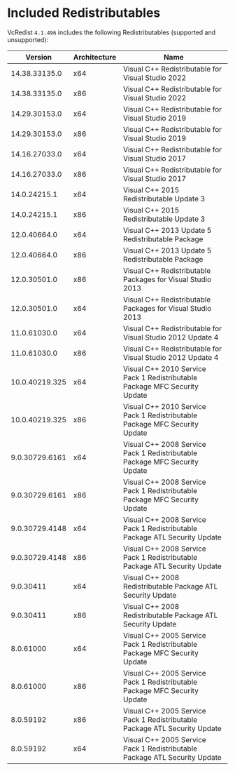 ﻿# Included Redistributables

VcRedist `4.1.496` includes the following Redistributables (supported and unsupported):

| Version        | Architecture | Name                                                                       |
| -------------- | ------------ | -------------------------------------------------------------------------- |
| 14.38.33135.0  | x64          | Visual C++ Redistributable for Visual Studio 2022                          |
| 14.38.33135.0  | x86          | Visual C++ Redistributable for Visual Studio 2022                          |
| 14.29.30153.0  | x64          | Visual C++ Redistributable for Visual Studio 2019                          |
| 14.29.30153.0  | x86          | Visual C++ Redistributable for Visual Studio 2019                          |
| 14.16.27033.0  | x64          | Visual C++ Redistributable for Visual Studio 2017                          |
| 14.16.27033.0  | x86          | Visual C++ Redistributable for Visual Studio 2017                          |
| 14.0.24215.1   | x64          | Visual C++ 2015 Redistributable Update 3                                   |
| 14.0.24215.1   | x86          | Visual C++ 2015 Redistributable Update 3                                   |
| 12.0.40664.0   | x64          | Visual C++ 2013 Update 5 Redistributable Package                           |
| 12.0.40664.0   | x86          | Visual C++ 2013 Update 5 Redistributable Package                           |
| 12.0.30501.0   | x86          | Visual C++ Redistributable Packages for Visual Studio 2013                 |
| 12.0.30501.0   | x64          | Visual C++ Redistributable Packages for Visual Studio 2013                 |
| 11.0.61030.0   | x64          | Visual C++ Redistributable for Visual Studio 2012 Update 4                 |
| 11.0.61030.0   | x86          | Visual C++ Redistributable for Visual Studio 2012 Update 4                 |
| 10.0.40219.325 | x64          | Visual C++ 2010 Service Pack 1 Redistributable Package MFC Security Update |
| 10.0.40219.325 | x86          | Visual C++ 2010 Service Pack 1 Redistributable Package MFC Security Update |
| 9.0.30729.6161 | x64          | Visual C++ 2008 Service Pack 1 Redistributable Package MFC Security Update |
| 9.0.30729.6161 | x86          | Visual C++ 2008 Service Pack 1 Redistributable Package MFC Security Update |
| 9.0.30729.4148 | x64          | Visual C++ 2008 Service Pack 1 Redistributable Package ATL Security Update |
| 9.0.30729.4148 | x86          | Visual C++ 2008 Service Pack 1 Redistributable Package ATL Security Update |
| 9.0.30411      | x64          | Visual C++ 2008 Redistributable Package ATL Security Update                |
| 9.0.30411      | x86          | Visual C++ 2008 Redistributable Package ATL Security Update                |
| 8.0.61000      | x64          | Visual C++ 2005 Service Pack 1 Redistributable Package MFC Security Update |
| 8.0.61000      | x86          | Visual C++ 2005 Service Pack 1 Redistributable Package MFC Security Update |
| 8.0.59192      | x86          | Visual C++ 2005 Service Pack 1 Redistributable Package ATL Security Update |
| 8.0.59192      | x64          | Visual C++ 2005 Service Pack 1 Redistributable Package ATL Security Update |
